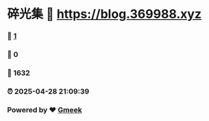 # 碎光集 :link: https://blog.369988.xyz 
### :page_facing_up: [1](https://blog.369988.xyz/tag.html) 
### :speech_balloon: 0 
### :hibiscus: 1632 
### :alarm_clock: 2025-04-28 21:09:39 
### Powered by :heart: [Gmeek](https://github.com/Meekdai/Gmeek)
